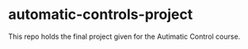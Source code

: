 # automatic-controls-project
This repo holds the final project given for the Autimatic Control course.
